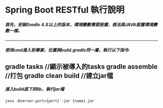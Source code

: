 # Spring Boot RESTful 執行說明
##### 首先，安裝Gradle 4.X以上的版本，環境變數需要設置，做法與JAVA設置環境變數一樣。
---
##### 使用cmd進入到專案，位置與build.gradle同一層，執行以下指令:
**gradle tasks** //顯示被導入的tasks
**gradle assemble** //打包
**gradle clean build** //建立jar檔
---
##### 進入build底下的lib，執行jar檔
    java -Dserver.port={port} -jar {name}.jar
